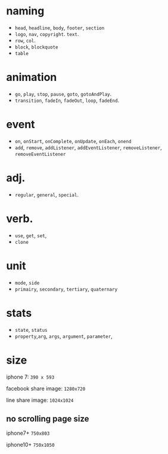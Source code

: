 # naming

- `head`, `headline`, `body`, `footer`, `section`
- `logo`, `nav`, `copyright`. `text`.
- `row`, `col`.
- `block`, `blockquote`
- `table`

# animation

- `go`, `play`, `stop`, `pause`, `goto`, `gotoAndPlay`.
- `transition`, `fadeIn`, `fadeOut`, `loop`, `fadeEnd`.

# event

- `on`, `onStart`, `onComplete`, `onUpdate`, `onEach`, `onend`
- `add`, `remove`, `addListener`, `addEventListener`, `removeListener`, `removeEventListener`

# adj.

- `regular`, `general`, `special`.

# verb.

- `use`, `get`, `set`,
- `clone`

# unit

- `mode`, `side`
- `primairy`, `secondary`, `tertiary`, `quaternary`

# stats

- `state`, `status`
- `property`,`arg`, `args`, `argument`, `parameter`,

# size

iphone 7: `390 x 593`

facebook share image: `1280x720`

line share image: `1024x1024`

## no scrolling page size

iphone7+ `750x803`

iphone10+ `750x1050`
